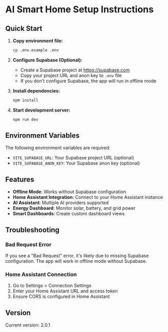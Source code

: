 # AI Smart Home Setup Instructions

## Quick Start

1. **Copy environment file:**
   ```bash
   cp .env.example .env
   ```

2. **Configure Supabase (Optional):**
   - Create a Supabase project at https://supabase.com
   - Copy your project URL and anon key to `.env` file
   - If you don't configure Supabase, the app will run in offline mode

3. **Install dependencies:**
   ```bash
   npm install
   ```

4. **Start development server:**
   ```bash
   npm run dev
   ```

## Environment Variables

The following environment variables are required:

- `VITE_SUPABASE_URL`: Your Supabase project URL (optional)
- `VITE_SUPABASE_ANON_KEY`: Your Supabase anon key (optional)

## Features

- **Offline Mode**: Works without Supabase configuration
- **Home Assistant Integration**: Connect to your Home Assistant instance
- **AI Assistant**: Multiple AI providers supported
- **Energy Dashboard**: Monitor solar, battery, and grid power
- **Smart Dashboards**: Create custom dashboard views

## Troubleshooting

### Bad Request Error
If you see a "Bad Request" error, it's likely due to missing Supabase configuration. The app will work in offline mode without Supabase.

### Home Assistant Connection
1. Go to Settings > Connection Settings
2. Enter your Home Assistant URL and access token
3. Ensure CORS is configured in Home Assistant

## Version
Current version: 2.0.1